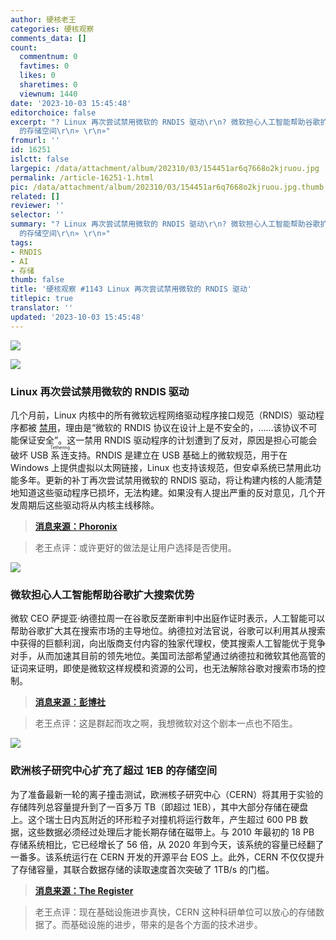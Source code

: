 ```yaml
---
author: 硬核老王
categories: 硬核观察
comments_data: []
count:
  commentnum: 0
  favtimes: 0
  likes: 0
  sharetimes: 0
  viewnum: 1440
date: '2023-10-03 15:45:48'
editorchoice: false
excerpt: "? Linux 再次尝试禁用微软的 RNDIS 驱动\r\n? 微软担心人工智能帮助谷歌扩大搜索优势\r\n? 欧洲核子研究中心扩充了超过 1EB
  的存储空间\r\n» \r\n»"
fromurl: ''
id: 16251
islctt: false
largepic: /data/attachment/album/202310/03/154451ar6q7668o2kjruou.jpg
permalink: /article-16251-1.html
pic: /data/attachment/album/202310/03/154451ar6q7668o2kjruou.jpg.thumb.jpg
related: []
reviewer: ''
selector: ''
summary: "? Linux 再次尝试禁用微软的 RNDIS 驱动\r\n? 微软担心人工智能帮助谷歌扩大搜索优势\r\n? 欧洲核子研究中心扩充了超过 1EB
  的存储空间\r\n» \r\n»"
tags:
- RNDIS
- AI
- 存储
thumb: false
title: '硬核观察 #1143 Linux 再次尝试禁用微软的 RNDIS 驱动'
titlepic: true
translator: ''
updated: '2023-10-03 15:45:48'
---
```


![](/data/attachment/album/202310/03/154451ar6q7668o2kjruou.jpg)


![](/data/attachment/album/202310/03/154501xyf1syz1ptyys7pt.jpg)


### Linux 再次尝试禁用微软的 RNDIS 驱动


几个月前，Linux 内核中的所有微软远程网络驱动程序接口规范（RNDIS）驱动程序都被 [禁用](/article-15452-1.html)，理由是“微软的 RNDIS 协议在设计上是不安全的，……该协议不可能保证安全”。这一禁用 RNDIS 驱动程序的计划遭到了反对，原因是担心可能会破坏 USB <ruby> 系连 <rt>  Tethering </rt></ruby> 支持。RNDIS 是建立在 USB 基础上的微软规范，用于在 Windows 上提供虚拟以太网链接，Linux 也支持该规范，但安卓系统已禁用此功能多年。更新的补丁再次尝试禁用微软的 RNDIS 驱动，将让构建内核的人能清楚地知道这些驱动程序已损坏，无法构建。如果没有人提出严重的反对意见，几个开发周期后这些驱动将从内核主线移除。



> 
> **[消息来源：Phoronix](https://www.phoronix.com/news/Linux-Disable-RNDIS-Drivers)**
> 
> 
> 



> 
> 老王点评：或许更好的做法是让用户选择是否使用。
> 
> 
> 


![](/data/attachment/album/202310/03/154514xshl00r050sa0jed.jpg)


### 微软担心人工智能帮助谷歌扩大搜索优势


微软 CEO 萨提亚·纳德拉周一在谷歌反垄断审判中出庭作证时表示，人工智能可以帮助谷歌扩大其在搜索市场的主导地位。纳德拉对法官说，谷歌可以利用其从搜索中获得的巨额利润，向出版商支付内容的独家代理权，使其搜索人工智能优于竞争对手，从而加速其目前的领先地位。美国司法部希望通过纳德拉和微软其他高管的证词来证明，即使是微软这样规模和资源的公司，也无法解除谷歌对搜索市场的控制。



> 
> **[消息来源：彭博社](https://www.bloomberg.com/news/articles/2023-10-02/microsoft-s-nadella-calls-search-choice-bogus-in-google-trial)**
> 
> 
> 



> 
> 老王点评：这是群起而攻之啊，我想微软对这个剧本一点也不陌生。
> 
> 
> 


![](/data/attachment/album/202310/03/154528ejpr8d48ozvpp488.jpg)


### 欧洲核子研究中心扩充了超过 1EB 的存储空间


为了准备最新一轮的离子撞击测试，欧洲核子研究中心（CERN）将其用于实验的存储阵列总容量提升到了一百多万 TB（即超过 1EB），其中大部分存储在硬盘上。这个瑞士日内瓦附近的环形粒子对撞机将运行数年，产生超过 600 PB 数据，这些数据必须经过处理后才能长期存储在磁带上。与 2010 年最初的 18 PB 存储系统相比，它已经增长了 56 倍，从 2020 年到今天，该系统的容量已经翻了一番多。该系统运行在 CERN 开发的开源平台 EOS 上。此外，CERN 不仅仅提升了存储容量，其联合数据存储的读取速度首次突破了 1TB/s 的门槛。



> 
> **[消息来源：The Register](https://www.theregister.com/2023/10/02/cern_storage_exabyte/)**
> 
> 
> 



> 
> 老王点评：现在基础设施进步真快，CERN 这种科研单位可以放心的存储数据了。而基础设施的进步，带来的是各个方面的技术进步。
> 
> 
>